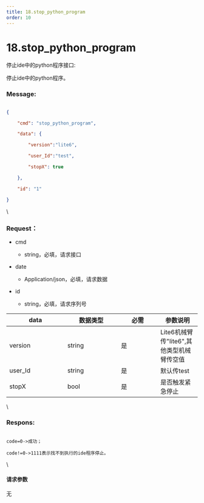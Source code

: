 ```yaml
---
title: 18.stop_python_program
order: 10
---
```

# 18.stop\_python\_program



 



停止ide中的python程序接口:

停止ide中的python程序。



### Message:  



```json

{

    "cmd": "stop_python_program",

    "data": {

        "version":"lite6",

        "user_Id":"test",

        "stopX": true

    },

    "id": "1"

}

```



\





### Request：    



* cmd

  * string，必填，请求接口

* date

  * Application/json，必填，请求数据

* id

  * string，必填，请求序列号



<table><thead><tr><th width="137">data</th><th width="125">数据类型</th><th width="88">必需</th><th>参数说明</th></tr></thead><tbody><tr><td>version</td><td>string</td><td>是</td><td>Lite6机械臂传"lite6",其他类型机械臂传空值</td></tr><tr><td>user_Id</td><td>string</td><td>是</td><td>默认传test</td></tr><tr><td>stopX</td><td>bool</td><td>是</td><td>是否触发紧急停止</td></tr></tbody></table>



\





### Respons:     



 ```

code=0->成功；

code!=0->1111表示找不到执行的ide程序停止。

```



\





#### 请求参数



无
